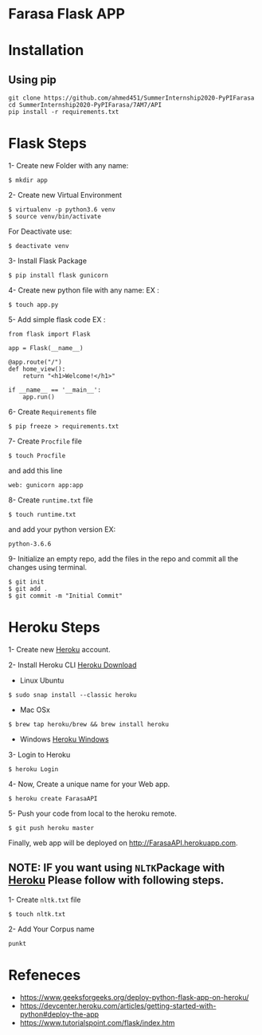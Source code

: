 # Farasa Flask APP

# Installation
## Using pip
```
git clone https://github.com/ahmed451/SummerInternship2020-PyPIFarasa
cd SummerInternship2020-PyPIFarasa/7AM7/API
pip install -r requirements.txt
```
# Flask Steps
1- Create new Folder with any name:
```
$ mkdir app
```
2- Create new Virtual Environment
  ```
  $ virtualenv -p python3.6 venv
  $ source venv/bin/activate
  ```
For Deactivate use:
  ```
  $ deactivate venv
  ```
3- Install Flask Package
  ```
  $ pip install flask gunicorn
  ```
4- Create new python file with any name:
EX :
  ```
  $ touch app.py 
  ```

5-  Add simple flask code
EX :   
```
from flask import Flask 

app = Flask(__name__) 

@app.route("/") 
def home_view(): 
    return "<h1>Welcome!</h1>"

if __name__ == '__main__':
    app.run()
```
6-  Create `Requirements` file
```
$ pip freeze > requirements.txt
```
7- Create `Procfile` file
```
$ touch Procfile
```
and add this line
```
web: gunicorn app:app
```
8- Create `runtime.txt` file
```
$ touch runtime.txt
```
and add your python version 
EX:
```
python-3.6.6
```
9- Initialize an empty repo, add the files in the repo and commit all the changes using terminal.
```
$ git init 
$ git add .
$ git commit -m "Initial Commit"
```

# Heroku Steps
1-  Create new [Heroku](https://signup.heroku.com/) account.

2-  Install Heroku CLI [Heroku Download](https://devcenter.heroku.com/articles/heroku-cli#download-and-install)
  - Linux Ubuntu
  ```
  $ sudo snap install --classic heroku
  ```
  - Mac OSx
  ```
  $ brew tap heroku/brew && brew install heroku
  ```
  - Windows [Heroku Windows](https://devcenter.heroku.com/articles/heroku-cli#download-and-install)
  
3- Login to Heroku
```
$ heroku Login
```

4- Now, Create a unique name for your Web app.
```
$ heroku create FarasaAPI
```
5- Push your code from local to the heroku remote.
```
$ git push heroku master
```

Finally, web app will be deployed on http://FarasaAPI.herokuapp.com.

## NOTE: IF you want using `NLTK`Package with [Heroku](https://signup.heroku.com/) Please follow with following steps.
1- Create `nltk.txt` file
```
$ touch nltk.txt
```
2- Add Your Corpus name 
```
punkt
```
# Refeneces
- https://www.geeksforgeeks.org/deploy-python-flask-app-on-heroku/
- https://devcenter.heroku.com/articles/getting-started-with-python#deploy-the-app
- https://www.tutorialspoint.com/flask/index.htm 
